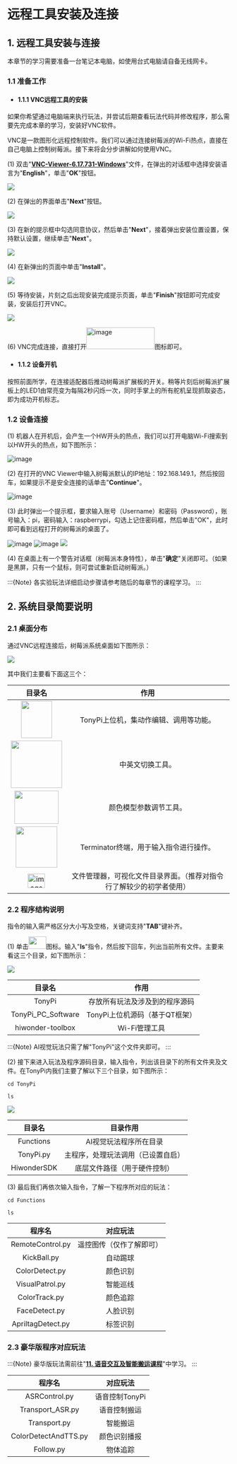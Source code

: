 # 远程工具安装及连接

## 1. 远程工具安装与连接

本章节的学习需要准备一台笔记本电脑，如使用台式电脑请自备无线网卡。

### 1.1 准备工作

- #### 1.1.1 VNC远程工具的安装

如果你希望通过电脑端来执行玩法，并尝试后期查看玩法代码并修改程序，那么需要先完成本章的学习，安装好VNC软件。

VNC是一款图形化远程控制软件。我们可以通过连接树莓派的Wi-Fi热点，直接在自己电脑上控制树莓派。接下来将会分步讲解如何使用VNC。

(1)  双击"**[VNC-Viewer-6.17.731-Windows](https://store.hiwonder.com.cn/docs/common/Remote_connection_tool/VNC/VNC-Viewer-6.17.731-Windows.exe)**"文件，在弹出的对话框中选择安装语言为"**English**"，单击"**OK**"按钮。

<img class="common_img" src="../_static/media/6.remote/1.1/image2.png"  />

(2)  在弹出的界面单击"**Next**"按钮。

<img class="common_img" src="../_static/media/6.remote/1.1/image3.png"  />

(3) 在新的提示框中勾选同意协议，然后单击"**Next**"，接着弹出安装位置设置，保持默认设置，继续单击"**Next**"。

<img class="common_img" src="../_static/media/6.remote/1.1/image4.png"  />

(4)  在新弹出的页面中单击"**Install**"。

<img class="common_img" src="../_static/media/6.remote/1.1/image5.png"  />

(5)  等待安装，片刻之后出现安装完成提示页面，单击"**Finish**"按钮即可完成安装，安装后打开VNC。

<img class="common_img" src="../_static/media/6.remote/1.1/image6.png"  />

(6)  VNC完成连接，直接打开<img src="../_static/media/6.remote/1.1/image7.png" style="width:1.61111in;height:0.51389in" alt="image" />图标即可。

- #### 1.1.2 设备开机

按照前面所学，在连接适配器后推动树莓派扩展板的开关。稍等片刻后树莓派扩展板上的LED1由常亮变为每隔2秒闪烁一次，同时手掌上的所有舵机呈现抓取姿态，即为成功开机标志。

### 1.2 设备连接

(1)  机器人在开机后，会产生一个HW开头的热点，我们可以打开电脑Wi-Fi搜索到以HW开头的热点，如下图所示：

<img src="../_static/media/6.remote/1.1/image8.png"  alt="image" class="common_img" />

(2)  在打开的VNC Viewer中输入树莓派默认的IP地址：192.168.149.1，然后按回车，如果提示不是安全连接的话单击"**Continue**"。

<img src="../_static/media/6.remote/1.1/image9.png"  alt="image" />

(3) 此时弹出一个提示框，要求输入账号（Username）和密码（Password），账号输入：pi，密码输入：raspberrypi，勾选上记住密码框，然后单击"OK"，此时即可看到远程打开的树莓派的桌面了。

<img src="../_static/media/6.remote/1.1/image10.png" class="common_img"  alt="image" />

<img src="../_static/media/6.remote/1.1/image11.png" class="common_img"  alt="image" />

<img src="../_static/media/6.remote/1.1/image12.png"  />

(4)  在桌面上有一个警告对话框（树莓派本身特性），单击"**确定**"关闭即可。（如果是黑屏，只有一个鼠标，则可尝试重新启动树莓派。）

:::{Note}
各实验玩法详细启动步骤请参考随后的每章节的课程学习。
:::

## 2. 系统目录简要说明

### 2.1 桌面分布

通过VNC远程连接后，树莓派系统桌面如下图所示：

<img class="common_img" src="../_static/media/6.remote/2.1/image2.png"  />

其中我们主要看下面这三个：

|                                                     **目录名**                                                   |            **作用**            |
|:-------------------------------------------------------------------------------------------------------------:|:------------------------------:|
|         <img src="../_static/media/6.remote/2.1/image3.png" style="width:0.72917in;height:0.875in" />         | TonyPi上位机，集动作编辑、调用等功能。 |
|        <img src="../_static/media/6.remote/2.1/image4.png" style="width:1.20833in;height:1.11458in" />        | 中英文切换工具。 |
|        <img src="../_static/media/6.remote/2.1/image5.png" style="width:1.04167in;height:0.78125in" />        | 颜色模型参数调节工具。 |
|        <img src="../_static/media/6.remote/2.1/image6.png" style="width:0.98958in;height:0.96875in" />        |         Terminator终端，用于输入指令进行操作。         |
| <img src="../_static/media/6.remote/2.1/image7.png" style="width:0.40625in;height:0.33333in" alt="image" /> |         文件管理器，可视化文件目录界面。（推荐对指令行了解较少的初学者使用）         |

### 2.2 程序结构说明

指令的输入需严格区分大小写及空格，关键词支持"**TAB**"键补齐。

(1)  单击<img src="../_static/media/6.remote/2.1/image8.png" style="width:0.41667in;height:0.29167in" />图标。输入"**ls**"指令，然后按下回车，列出当前所有文件。主要来看这三个目录，如下图所示：

<img src="../_static/media/6.remote/2.1/image9.png"  />

|     **目录名**     |            **作用**            |
|:------------------:|:------------------------------:|
|       TonyPi       | 存放所有玩法及涉及到的程序源码 |
| TonyPi_PC_Software | TonyPi上位机源码（基于QT框架） |
|  hiwonder-toolbox  |         Wi-Fi管理工具          |

:::{Note}
AI视觉玩法只需了解"TonyPi"这个文件夹即可。
:::

(2)  接下来进入玩法及程序源码目录，输入指令，列出该目录下的所有文件夹及文件。在TonyPi内我们主要了解以下三个目录，如下图所示：

```commandline
cd TonyPi
```

```commandline
ls
```

<img src="../_static/media/6.remote/2.1/image10.png"  />

| **目录名**  |            **目录作用**            |
|:-----------:|:----------------------------------:|
|  Functions  |       AI视觉玩法程序所在目录       |
|  TonyPi.py  | 主程序，处理玩法调用（已设置自启） |
| HiwonderSDK |    底层文件路径（用于硬件控制）    |

(3)  最后我们再依次输入指令，了解一下程序所对应的玩法：

```commandline
cd Functions
```

```commandline
ls
```

|    **程序名**     |       **对应玩法**       |
|:-----------------:|:------------------------:|
| RemoteControl.py  | 遥控图传（仅作了解即可） |
|    KickBall.py    |         自动踢球         |
|  ColorDetect.py   |         颜色识别         |
|  VisualPatrol.py  |         智能巡线         |
|   ColorTrack.py   |         颜色追踪         |
|   FaceDetect.py   |         人脸识别         |
| ApriltagDetect.py |         标签识别         |

### 2.3 豪华版程序对应玩法

:::{Note}
豪华版玩法需前往"**[11. 语音交互及智能搬运课程](https://docs.hiwonder.com/projects/TonyPi/en/latest/docs/11.voice_interaction_and_intelligent_handling_course.html)**"中学习。
:::

|      **程序名**      |  **对应玩法**  |
|:--------------------:|:--------------:|
|    ASRControl.py     | 语音控制TonyPi |
|   Transport_ASR.py   |  语音控制搬运  |
|     Transport.py     |    智能搬运    |
| ColorDetectAndTTS.py |  颜色识别播报  |
|      Follow.py       |    物体追踪    |
